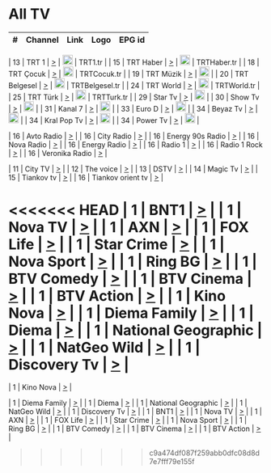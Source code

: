 <h1>All TV</h1>

| #   | Channel        | Link  | Logo | EPG id |
|:---:|:--------------:|:-----:|:----:|:------:|

| 13  | TRT 1            | [>](https://tv-trt1.medya.trt.com.tr/master.m3u8) | <img height="20" src="https://i.imgur.com/j786OLG.png"/> | TRT1.tr |
| 15  | TRT Haber        | [>](https://tv-trthaber.medya.trt.com.tr/master.m3u8) | <img height="20" src="https://i.imgur.com/OVfo8Ab.png"/> | TRTHaber.tr |
| 18  | TRT Çocuk        | [>](https://tv-trtcocuk.medya.trt.com.tr/master.m3u8) | <img height="20" src="https://i.imgur.com/QLFmD6d.png"/> | TRTCocuk.tr |
| 19  | TRT Müzik        | [>](https://tv-trtmuzik.medya.trt.com.tr/master.m3u8) | <img height="20" src="https://i.imgur.com/fIVFCEd.png"/> |
| 20  | TRT Belgesel     | [>](https://tv-trtbelgesel.medya.trt.com.tr/master.m3u8) | <img height="20" src="https://i.imgur.com/MGO87pe.png"/> | TRTBelgesel.tr |
| 24  | TRT World        | [>](https://tv-trtworld.medya.trt.com.tr/master.m3u8) | <img height="20" src="https://i.imgur.com/JEA2xpv.png"/> | TRTWorld.tr |
| 25  | TRT Türk         | [>](https://tv-trtturk.medya.trt.com.tr/master.m3u8) | <img height="20" src="https://i.imgur.com/OSTOQNw.png"/> | TRTTurk.tr |
| 29  | Star Tv   | [>](https://dogus-live.daioncdn.net/startv/startv_360p.m3u8) | <img height="20" src="https://i.imgur.com/IebUZx1.png"/> |
| 30  | Show Tv     | [>](https://ciner-live.daioncdn.net/showtv/showtv.m3u8) | <img height="20" src="https://i.imgur.com/IebUZx1.png"/> |
| 31  | Kanal 7     | [>](https://kanal7-live.daioncdn.net/kanal7/kanal7.m3u8) | <img height="20" src="https://i.imgur.com/IebUZx1.png"/> |
| 33  | Euro D    | [>](https://www.youtube.com/user/KanalD/live) | <img height="20" src="https://i.imgur.com/IebUZx1.png"/> |
| 34  | Beyaz Tv     | [>](https://beyaztv-live.daioncdn.net/beyaztv/beyaztv.m3u8) | <img height="20" src="https://i.imgur.com/IebUZx1.png"/> |
| 34  | Kral Pop Tv     | [>](https://www.youtube.com/watch?v=GuFTuKoXepw) | <img height="20" src="https://i.imgur.com/IebUZx1.png"/> |
| 34  | Power Tv     | [>](https://livetv.powerapp.com.tr/powerTV/powerhd.smil/chunklist.m3u8) | <img height="20" src="https://i.imgur.com/IebUZx1.png"/> |

| 16  | Avto Radio | [>](http://stream.metacast.eu/avtoradio.mp3.m3u) |
| 16  | City Radio | [>](http://stream.metacast.eu/city.aac.m3u) |
| 16  | Energy 90s Radio | [>](http://stream.metacast.eu/energy-90s.m3u) |
| 16  | Nova Radio | [>](http://stream.metacast.eu/nova.aac.m3u) |
| 16  | Energy Radio | [>](http://stream.metacast.eu/nrj.aac.m3u) |
| 16  | Radio 1 | [>](http://stream.metacast.eu/radio1.aac.m3u) |
| 16  | Radio 1 Rock | [>](http://stream.metacast.eu/radio1rock.aac.m3u) |
| 16  | Veronika Radio | [>](http://stream.metacast.eu/veronika.aac.m3u) |

| 11  | City TV | [>](https://tv.city.bg/play/tshls/citytv/index.m3u8) |
| 12  | The voice | [>](https://bss1.neterra.tv/thevoice/thevoice.m3u8) |
| 13  | DSTV | [>](http://46.249.95.140:8081/hls/data.m3u8) |
| 14  | Magic Tv | [>](https://bss1.neterra.tv/magictv/magictv.m3u8) |
| 15  | Tiankov tv | [>](https://streamer103.neterra.tv/tiankov-folk/live.m3u8) |
| 16  | Tiankov orient tv | [>](https://streamer103.neterra.tv/tiankov-orient/live.m3u8) |

<<<<<<< HEAD
| 1 | BNT1 | [>](https://ymkaya.xyz:10819/tv/bnt1/playlist.m3u8?wmsAuthSign=c2VydmVyX3RpbWU9NC82LzIwMjUgMTI6NTU6MjggUE0maGFzaF92YWx1ZT1yZUpaWTRURTkxWlpld1JqeW5oWnBBPT0mdmFsaWRtaW51dGVzPTYw) |
| 1 | Nova TV | [>](https://ymkaya.xyz:10819/tv/novatv/playlist.m3u8?wmsAuthSign=c2VydmVyX3RpbWU9NC82LzIwMjUgMTI6NTU6NDAgUE0maGFzaF92YWx1ZT1LTWEzZDhhWElsd3FxOFI0QkJqZFFnPT0mdmFsaWRtaW51dGVzPTYw) |
| 1 | AXN | [>](https://ymkaya.xyz:10819/tv/axn/playlist.m3u8?wmsAuthSign=c2VydmVyX3RpbWU9NC82LzIwMjUgMTI6NTU6NDkgUE0maGFzaF92YWx1ZT14RFZxeHpDSU5ZZG94RmZTcEw3VFZ3PT0mdmFsaWRtaW51dGVzPTYw) |
| 1 | FOX Life | [>](https://ymkaya.xyz:10819/tv/foxlife/playlist.m3u8?wmsAuthSign=c2VydmVyX3RpbWU9NC82LzIwMjUgMTI6NTU6NTkgUE0maGFzaF92YWx1ZT1iVGpPbHdFWVlMMmFiNm1ib29iQXRRPT0mdmFsaWRtaW51dGVzPTYw) |
| 1 | Star Crime | [>](https://ymkaya.xyz:10819/tv/foxcrime/playlist.m3u8?wmsAuthSign=c2VydmVyX3RpbWU9NC82LzIwMjUgMTI6NTY6MDkgUE0maGFzaF92YWx1ZT1WNnFoNi9KeGlKRnRKYjNkOWFlMkFBPT0mdmFsaWRtaW51dGVzPTYw) |
| 1 | Nova Sport | [>](https://ymkaya.xyz:10819/tv/novasport/playlist.m3u8?wmsAuthSign=c2VydmVyX3RpbWU9NC82LzIwMjUgMTI6NTY6MTggUE0maGFzaF92YWx1ZT03UHQ0ckNnMGhTcm5WU2VlY2EzdkxBPT0mdmFsaWRtaW51dGVzPTYw) |
| 1 | Ring BG | [>](https://ymkaya.xyz:10819/tv/ringbg/playlist.m3u8?wmsAuthSign=c2VydmVyX3RpbWU9NC82LzIwMjUgMTI6NTY6MjggUE0maGFzaF92YWx1ZT0wUkIyTUg1ZlYreCt1Wlp5SE83L01nPT0mdmFsaWRtaW51dGVzPTYw) |
| 1 | BTV Comedy | [>](https://ymkaya.xyz:10819/tv/btvcomedy/playlist.m3u8?wmsAuthSign=c2VydmVyX3RpbWU9NC82LzIwMjUgMTI6NTY6MzkgUE0maGFzaF92YWx1ZT1xQ0h6bUxjYllJN1gyc0hDMXIyRFZRPT0mdmFsaWRtaW51dGVzPTYw) |
| 1 | BTV Cinema | [>](https://ymkaya.xyz:10819/tv/btvcinema/playlist.m3u8?wmsAuthSign=c2VydmVyX3RpbWU9NC82LzIwMjUgMTI6NTY6NDggUE0maGFzaF92YWx1ZT1aVng0czh6MUdqYmUxMk8rd0Z3VHR3PT0mdmFsaWRtaW51dGVzPTYw) |
| 1 | BTV Action | [>](https://ymkaya.xyz:10819/tv/btvaction/playlist.m3u8?wmsAuthSign=c2VydmVyX3RpbWU9NC82LzIwMjUgMTI6NTY6NTggUE0maGFzaF92YWx1ZT1ETmtHVUdWcDZ6VUpDN210VEdhWmh3PT0mdmFsaWRtaW51dGVzPTYw) |
| 1 | Kino Nova | [>](https://ymkaya.xyz:10819/tv/kinonova/playlist.m3u8?wmsAuthSign=c2VydmVyX3RpbWU9NC82LzIwMjUgMTI6NTc6MDcgUE0maGFzaF92YWx1ZT1uZXpETG10Y0NiNjNEaWFadnVGMnR3PT0mdmFsaWRtaW51dGVzPTYw) |
| 1 | Diema Family | [>](https://ymkaya.xyz:10819/tv/diemafamily/playlist.m3u8?wmsAuthSign=c2VydmVyX3RpbWU9NC82LzIwMjUgMTI6NTc6MTcgUE0maGFzaF92YWx1ZT16N2ZxWjlQNGNDdnJ3VTRrR3pUS09RPT0mdmFsaWRtaW51dGVzPTYw) |
| 1 | Diema | [>](https://ymkaya.xyz:10819/tv/diema/playlist.m3u8?wmsAuthSign=c2VydmVyX3RpbWU9NC82LzIwMjUgMTI6NTc6MjYgUE0maGFzaF92YWx1ZT10eTZPWlcrdXE0QzNVQXUyNjk3RUpRPT0mdmFsaWRtaW51dGVzPTYw) |
| 1 | National Geographic | [>](https://ymkaya.xyz:10819/tv/natgeo/playlist.m3u8?wmsAuthSign=c2VydmVyX3RpbWU9NC82LzIwMjUgMTI6NTc6MzYgUE0maGFzaF92YWx1ZT0wTVdnSFk1S1BwSjZmbytTV3Ztd2p3PT0mdmFsaWRtaW51dGVzPTYw) |
| 1 | NatGeo Wild | [>](https://ymkaya.xyz:10819/tv/natgeowild/playlist.m3u8?wmsAuthSign=c2VydmVyX3RpbWU9NC82LzIwMjUgMTI6NTc6NDUgUE0maGFzaF92YWx1ZT1iNlpFZUdPbFYxQzhMd0NKaEhwcHlRPT0mdmFsaWRtaW51dGVzPTYw) |
| 1 | Discovery Tv | [>](https://ymkaya.xyz:10819/tv/discovery/playlist.m3u8?wmsAuthSign=c2VydmVyX3RpbWU9NC82LzIwMjUgMTI6NTc6NTUgUE0maGFzaF92YWx1ZT1RcDJjeThUUFFyOVUrZmN0UnhudGVBPT0mdmFsaWRtaW51dGVzPTYw) |
=======


| 1 | Kino Nova | [>](https://ymkaya.xyz:11336/tv/kinonova/playlist.m3u8?wmsAuthSign=c2VydmVyX3RpbWU9MS8yLzIwMjUgNDo0MDoyMCBBTSZoYXNoX3ZhbHVlPWlFS1FrWEtMMVRFM3l5YklUWUJQUHc9PSZ2YWxpZG1pbnV0ZXM9NjA=) |

| 1 | Diema Family | [>](https://ymkaya.xyz:11336/tv/diemafamily/playlist.m3u8?wmsAuthSign=c2VydmVyX3RpbWU9MS8yLzIwMjUgNDo0MDozMCBBTSZoYXNoX3ZhbHVlPUVUaTVKTldvZTF5WVVCM0YwL21kaXc9PSZ2YWxpZG1pbnV0ZXM9NjA=) |
| 1 | Diema | [>](https://ymkaya.xyz:11336/tv/diema/playlist.m3u8?wmsAuthSign=c2VydmVyX3RpbWU9MS8yLzIwMjUgNDo0MDo0MCBBTSZoYXNoX3ZhbHVlPVlYMWVJT2NuUjNpUTBsaytEUFFOS2c9PSZ2YWxpZG1pbnV0ZXM9NjA=) |
| 1 | National Geographic | [>](https://ymkaya.xyz:11336/tv/natgeo/playlist.m3u8?wmsAuthSign=c2VydmVyX3RpbWU9MS8yLzIwMjUgNDo0MTo0MSBBTSZoYXNoX3ZhbHVlPTJQTlVmcG5nYWx0M013eUhGRGxnd0E9PSZ2YWxpZG1pbnV0ZXM9NjA=) |
| 1 | NatGeo Wild | [>](https://ymkaya.xyz:11336/tv/natgeowild/playlist.m3u8?wmsAuthSign=c2VydmVyX3RpbWU9MS8yLzIwMjUgNDo0MTo1MSBBTSZoYXNoX3ZhbHVlPVl1OXZaTTliN0hGWEN3eDBYd1duNkE9PSZ2YWxpZG1pbnV0ZXM9NjA=) |
| 1 | Discovery Tv | [>](https://ymkaya.xyz:11336/tv/discovery/playlist.m3u8?wmsAuthSign=c2VydmVyX3RpbWU9MS8yLzIwMjUgNDo0MjowMSBBTSZoYXNoX3ZhbHVlPWtBQmdLNlY2RmQwWElzMVYzSDJyVkE9PSZ2YWxpZG1pbnV0ZXM9NjA=) |
| 1 | BNT1 | [>](https://ymkaya.xyz:11336/tv/bnt1/playlist.m3u8?wmsAuthSign=c2VydmVyX3RpbWU9MS8yLzIwMjUgNDozODozOCBBTSZoYXNoX3ZhbHVlPVVrMVlRQXpJWlhYeUh6ZFVpSC9NMUE9PSZ2YWxpZG1pbnV0ZXM9NjA=) |
| 1 | Nova TV | [>](https://ymkaya.xyz:11336/tv/novatv/playlist.m3u8?wmsAuthSign=c2VydmVyX3RpbWU9MS8yLzIwMjUgNDozODo0OCBBTSZoYXNoX3ZhbHVlPUVxQjh1a0ZzYkVGZU8zZDFGTzdreVE9PSZ2YWxpZG1pbnV0ZXM9NjA=) |
| 1 | AXN | [>](https://ymkaya.xyz:11336/tv/axn/playlist.m3u8?wmsAuthSign=c2VydmVyX3RpbWU9MS8yLzIwMjUgNDozODo1OCBBTSZoYXNoX3ZhbHVlPUpkWStGY1hkNXhaOVpPZ0thQ0FZL3c9PSZ2YWxpZG1pbnV0ZXM9NjA=) |
| 1 | FOX Life | [>](https://ymkaya.xyz:11336/tv/foxlife/playlist.m3u8?wmsAuthSign=c2VydmVyX3RpbWU9MS8yLzIwMjUgNDozOToxMCBBTSZoYXNoX3ZhbHVlPWt1ZDc1T3AzYlZDTjJnSy9TU0xJZlE9PSZ2YWxpZG1pbnV0ZXM9NjA=) |
| 1 | Star Crime | [>](https://ymkaya.xyz:11336/tv/foxcrime/playlist.m3u8?wmsAuthSign=c2VydmVyX3RpbWU9MS8yLzIwMjUgNDozOToyMCBBTSZoYXNoX3ZhbHVlPXIwVU45Nm9FR1l2enNkTG9TanBxbmc9PSZ2YWxpZG1pbnV0ZXM9NjA=) |
| 1 | Nova Sport | [>](https://ymkaya.xyz:11336/tv/novasport/playlist.m3u8?wmsAuthSign=c2VydmVyX3RpbWU9MS8yLzIwMjUgNDozOTozMCBBTSZoYXNoX3ZhbHVlPXlSZ0UxazVaM0xhSmc0NmR4T0c1T2c9PSZ2YWxpZG1pbnV0ZXM9NjA=) |
| 1 | Ring BG | [>](https://ymkaya.xyz:11336/tv/ringbg/playlist.m3u8?wmsAuthSign=c2VydmVyX3RpbWU9MS8yLzIwMjUgNDozOTo0MCBBTSZoYXNoX3ZhbHVlPTR4aUlFNHVUYWN4enY1WkVuOFZma2c9PSZ2YWxpZG1pbnV0ZXM9NjA=) |
| 1 | BTV Comedy | [>](https://ymkaya.xyz:11336/tv/btvcomedy/playlist.m3u8?wmsAuthSign=c2VydmVyX3RpbWU9MS8yLzIwMjUgNDozOTo1MCBBTSZoYXNoX3ZhbHVlPUtrMTJ2RHNTTUU1RFp1ZkVOdXFSK3c9PSZ2YWxpZG1pbnV0ZXM9NjA=) |
| 1 | BTV Cinema | [>](https://ymkaya.xyz:11336/tv/btvcinema/playlist.m3u8?wmsAuthSign=c2VydmVyX3RpbWU9MS8yLzIwMjUgNDozOTo1OSBBTSZoYXNoX3ZhbHVlPTZWcU9FZW56cG1NM1lrYy8xNE5NeHc9PSZ2YWxpZG1pbnV0ZXM9NjA=) |
| 1 | BTV Action | [>](https://ymkaya.xyz:11336/tv/btvaction/playlist.m3u8?wmsAuthSign=c2VydmVyX3RpbWU9MS8yLzIwMjUgNDo0MDoxMCBBTSZoYXNoX3ZhbHVlPUlDd0ErRkZVWThyMVZwR3c2REdGZ3c9PSZ2YWxpZG1pbnV0ZXM9NjA=) |
>>>>>>> c9a474df087f259abb0dfc08d8d7e7fff79e155f
